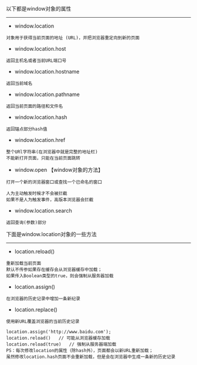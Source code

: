 以下都是window对象的属性

---

- window.location 
```
对象用于获得当前页面的地址 (URL)，并把浏览器重定向到新的页面
```

- window.location.host

```
返回主机名或者当前URL端口号
```
- window.location.hostname

```
返回当前域名
```
- window.location.pathname

```
返回当前页面的路径和文件名
```

- window.location.hash

```
返回锚点部分hash值
```
- window.location.href

```
整个URl字符串(在浏览器中就是完整的地址栏)
不能新打开页面，只能在当前页面跳转
```
- window.open 【window对象的方法】

```
打开一个新的浏览器窗口或查找一个已命名的窗口

人为主动触发时候才不会被拦截
如果不是人为触发事件，高版本浏览器会拦截
```

- window.location.search

```
返回查询(参数)部分
```
下面是window.location对象的一些方法

---
- location.reload()

```
重新加载当前页面
默认不传参如果存在缓存会从浏览器缓存中加载；
如果传入Boolean类型的true，则会强制从服务器加载
```
- location.assign()

```
在浏览器的历史记录中增加一条新纪录
```
- location.replace()

```
使用新URL覆盖浏览器的当前历史记录
```

```
location.assign('http://www.baidu.com');
location.reload()   // 可能从浏览器缓存加载
location.reload(true)   // 强制从服务器端加载
PS：每次修改location的属性（除hash外），页面都会以新URL重新加载；
虽然修改location.hash页面不会重新加载，但是会在浏览器中生成一条新的历史记录
```





